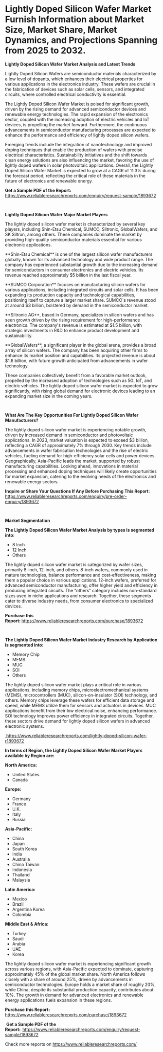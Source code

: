 <p><h1>Lightly Doped Silicon Wafer Market Furnish Information about Market Size, Market Share, Market Dynamics, and Projections Spanning from 2025 to 2032.</h1></p><p><strong>Lightly Doped Silicon Wafer Market Analysis and Latest Trends</strong></p>
<p><p>Lightly Doped Silicon Wafers are semiconductor materials characterized by a low level of dopants, which enhances their electrical properties for various applications in the electronics industry. These wafers are crucial in the fabrication of devices such as solar cells, sensors, and integrated circuits, where controlled electrical conductivity is essential.</p><p>The Lightly Doped Silicon Wafer Market is poised for significant growth, driven by the rising demand for advanced semiconductor devices and renewable energy technologies. The rapid expansion of the electronics sector, coupled with the increasing adoption of electric vehicles and IoT devices, is propelling the market forward. Furthermore, the continuous advancements in semiconductor manufacturing processes are expected to enhance the performance and efficiency of lightly doped silicon wafers.</p><p>Emerging trends include the integration of nanotechnology and improved doping techniques that enable the production of wafers with precise electrical characteristics. Sustainability initiatives and the shift towards clean energy solutions are also influencing the market, favoring the use of lightly doped wafers in solar photovoltaic applications. Overall, the Lightly Doped Silicon Wafer Market is expected to grow at a CAGR of 11.3% during the forecast period, reflecting the critical role of these materials in the future of electronics and renewable energy.</p></p>
<p><strong>Get a Sample PDF of the Report:&nbsp;</strong> <a href="https://www.reliableresearchreports.com/enquiry/request-sample/1893672?utm_campaign=3360&utm_medium=2&utm_source=Github&utm_content=ia&utm_term=07042025&utm_id=lightly-doped-silicon-wafer">https://www.reliableresearchreports.com/enquiry/request-sample/1893672</a></p>
<p>&nbsp;</p>
<p><strong>Lightly Doped Silicon Wafer Major Market Players</strong></p>
<p><p>The lightly doped silicon wafer market is characterized by several key players, including Shin-Etsu Chemical, SUMCO, Siltronic, GlobalWafers, and SK Siltron, among others. These companies dominate the market by providing high-quality semiconductor materials essential for various electronic applications.</p><p>**Shin-Etsu Chemical** is one of the largest silicon wafer manufacturers globally, known for its advanced technology and wide product range. The company has experienced substantial growth due to the increasing demand for semiconductors in consumer electronics and electric vehicles. Its revenue reached approximately $5 billion in the last fiscal year.</p><p>**SUMCO Corporation** focuses on manufacturing silicon wafers for various applications, including integrated circuits and solar cells. It has been expanding its production capacity and technological capabilities, positioning itself to capture a larger market share. SUMCO's revenue stood at around $3 billion, bolstered by demand in the semiconductor market.</p><p>**Siltronic AG**, based in Germany, specializes in silicon wafers and has seen growth driven by the rising requirement for high-performance electronics. The company's revenue is estimated at $1.5 billion, with strategic investments in R&D to enhance product development and sustainability.</p><p>**GlobalWafers**, a significant player in the global arena, provides a broad array of silicon wafers. The company has been acquiring other firms to enhance its market position and capabilities. Its projected revenue is about $1.8 billion, with future growth anticipated from advancements in wafer technology.</p><p>These companies collectively benefit from a favorable market outlook, propelled by the increased adoption of technologies such as 5G, IoT, and electric vehicles. The lightly doped silicon wafer market is expected to grow significantly, with rising global demand for electronic devices leading to an expanding market size in the coming years.</p></p>
<p>&nbsp;</p>
<p><strong>What Are The Key Opportunities For Lightly Doped Silicon Wafer Manufacturers?</strong></p>
<p><p>The lightly doped silicon wafer market is experiencing notable growth, driven by increased demand in semiconductor and photovoltaic applications. In 2023, market valuation is expected to exceed $3 billion, reflecting a CAGR of approximately 7% through 2030. Key trends include advancements in wafer fabrication technologies and the rise of electric vehicles, fueling demand for high-efficiency solar cells and power devices. Geographically, Asia-Pacific leads the market, supported by robust manufacturing capabilities. Looking ahead, innovations in material processing and enhanced doping techniques will likely create opportunities for market expansion, catering to the evolving needs of the electronics and renewable energy sectors.</p></p>
<p><strong>Inquire or Share Your Questions If Any Before Purchasing This Report:</strong> <a href="https://www.reliableresearchreports.com/enquiry/pre-order-enquiry/1893672?utm_campaign=3360&utm_medium=2&utm_source=Github&utm_content=ia&utm_term=07042025&utm_id=lightly-doped-silicon-wafer">https://www.reliableresearchreports.com/enquiry/pre-order-enquiry/1893672</a></p>
<p>&nbsp;</p>
<p><strong>Market Segmentation</strong></p>
<p><strong>The Lightly Doped Silicon Wafer Market Analysis by types is segmented into:</strong></p>
<p><ul><li>8 Inch</li><li>12 Inch</li><li>Others</li></ul></p>
<p><p>The lightly doped silicon wafer market is categorized by wafer sizes, primarily 8-inch, 12-inch, and others. 8-inch wafers, commonly used in mature technologies, balance performance and cost-effectiveness, making them a popular choice in various applications. 12-inch wafers, preferred for advanced semiconductor manufacturing, offer higher yield and efficiency in producing integrated circuits. The "others" category includes non-standard sizes used in niche applications and research. Together, these segments cater to diverse industry needs, from consumer electronics to specialized devices.</p></p>
<p><strong>Purchase this Report:&nbsp;</strong><a href="https://www.reliableresearchreports.com/purchase/1893672?utm_campaign=3360&utm_medium=2&utm_source=Github&utm_content=ia&utm_term=07042025&utm_id=lightly-doped-silicon-wafer">https://www.reliableresearchreports.com/purchase/1893672</a></p>
<p>&nbsp;</p>
<p><strong>The Lightly Doped Silicon Wafer Market Industry Research by Application is segmented into:</strong></p>
<p><ul><li>Memory Chip</li><li>MEMS</li><li>MUC</li><li>SOI</li><li>Others</li></ul></p>
<p><p>The lightly doped silicon wafer market plays a critical role in various applications, including memory chips, microelectromechanical systems (MEMS), microcontrollers (MUC), silicon-on-insulator (SOI) technology, and others. Memory chips leverage these wafers for efficient data storage and speed, while MEMS utilize them for sensors and actuators in devices. MUC applications benefit from their low electrical noise, enhancing performance. SOI technology improves power efficiency in integrated circuits. Together, these sectors drive demand for lightly doped silicon wafers in advanced electronic systems.</p></p>
<p><a href="https://www.reliableresearchreports.com/lightly-doped-silicon-wafer-r1893672?utm_campaign=3360&utm_medium=2&utm_source=Github&utm_content=ia&utm_term=07042025&utm_id=lightly-doped-silicon-wafer">&nbsp;https://www.reliableresearchreports.com/lightly-doped-silicon-wafer-r1893672</a></p>
<p><strong>In terms of Region, the Lightly Doped Silicon Wafer Market Players available by Region are:</strong></p>
<p>
    <p> <strong> North America: </strong>
        <ul>
            <li>United States</li>
            <li>Canada</li>
        </ul>
        </p> 
    <p> <strong> Europe: </strong>
        <ul>
            <li>Germany</li>
            <li>France</li>
            <li>U.K.</li>
            <li>Italy</li>
            <li>Russia</li>
        </ul>
        </p> 
    <p> <strong> Asia-Pacific: </strong>
        <ul>
            <li>China</li>
            <li>Japan</li>
            <li>South Korea</li>
            <li>India</li>
            <li>Australia</li>
            <li>China Taiwan</li>
            <li>Indonesia</li>
            <li>Thailand</li>
            <li>Malaysia</li>
        </ul>
        </p> 
    <p> <strong> Latin America: </strong>
        <ul>
            <li>Mexico</li>
            <li>Brazil</li>
            <li>Argentina Korea</li>
            <li>Colombia</li>
        </ul>
        </p> 
    <p> <strong> Middle East & Africa: </strong>
        <ul>
            <li>Turkey</li>
            <li>Saudi</li>
            <li>Arabia</li>
            <li>UAE</li>
            <li>Korea</li>
        </ul>
    </p>
    </p>
<p><p>The lightly doped silicon wafer market is experiencing significant growth across various regions, with Asia-Pacific expected to dominate, capturing approximately 45% of the global market share. North America follows closely with a share of around 25%, driven by advancements in semiconductor technologies. Europe holds a market share of roughly 20%, while China, despite its substantial production capacity, contributes about 10%. The growth in demand for advanced electronics and renewable energy applications fuels expansion in these regions.</p></p>
<p><strong>Purchase this Report: </strong><a href="https://www.reliableresearchreports.com/purchase/1893672?utm_campaign=3360&utm_medium=2&utm_source=Github&utm_content=ia&utm_term=07042025&utm_id=lightly-doped-silicon-wafer">https://www.reliableresearchreports.com/purchase/1893672</a></p>
<p>&nbsp;<strong>Get a Sample PDF of the Report:&nbsp;&nbsp;</strong><a href="https://www.reliableresearchreports.com/enquiry/request-sample/1893672?utm_campaign=3360&utm_medium=2&utm_source=Github&utm_content=ia&utm_term=07042025&utm_id=lightly-doped-silicon-wafer">https://www.reliableresearchreports.com/enquiry/request-sample/1893672</a></p>
<p><strong></strong></p>
<p>Check more reports on <a href="https://www.reliableresearchreports.com/?utm_campaign=3360&utm_medium=2&utm_source=Github&utm_content=ia&utm_term=07042025&utm_id=lightly-doped-silicon-wafer">https://www.reliableresearchreports.com/</a></p>
